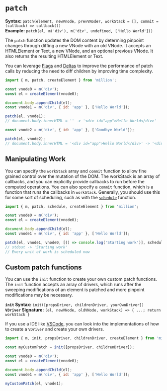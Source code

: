 # `patch`

**Syntax:** `patch(element, newVnode, prevVNode?, workStack = [], commit = (callback) => callback())`\
**Example:** `patch(el, m('div'), m('div', undefined, ['Hello World']))`

The `patch` function updates the DOM content by determing pinpoint changes through diffing a new VNode with an old VNode. It accepts an HTMLElement or Text, a new VNode, and an optional previous VNode. It also returns the resulting HTMLElement or Text.

You can leverage [Flags](/functions/m#flags) and [Deltas](/functions/m#deltas) to improve the performance of patch calls by reducing the need to diff children by improving time complexity.

```js
import { m, patch, createElement } from 'million';

const vnode0 = m('div');
const el = createElement(vnode0);

document.body.appendChild(el);
const vnode1 = m('div', { id: 'app' }, ['Hello World']);

patch(el, vnode1);
// document.body.innerHTML = '' -> '<div id="app">Hello World</div>'

const vnode2 = m('div', { id: 'app' }, ['Goodbye World']);

patch(el, vnode2);
// document.body.innerHTML = '<div id="app">Hello World</div>' -> '<div id="app">Goodbye World</div>'
```

## Manipulating Work

You can specify the `workStack` array and `commit` function to allow fine grained control over the mutation of the DOM. The workStack is an array of callbacks, and you can explicitly provide callbacks to run before the computed operations. You can also specify a `commit` function, which is a function that runs the callbacks in `workStack`. Generally, you should use this for some sort of scheduling, such as with the [`schedule`](/functions/schedule) function.

```js
import { m, patch, schedule, createElement } from 'million';

const vnode0 = m('div');
const el = createElement(vnode0);

document.body.appendChild(el);
const vnode1 = m('div', { id: 'app' }, ['Hello World']);

patch(el, vnode1, vnode0, [() => console.log('Starting work')], schedule);
// stdout -> 'Starting work'
// Every unit of work is scheduled now
```

## Custom patch functions

You can use the `init` function to create your own custom patch functions. The `init` function accepts an array of drivers, which runs after the sweeping modifications of an element is patched and more pinpoint modifications may be necessary.

**`init` Syntax:** `init([propsDriver, childrenDriver, yourOwnDriver])`\
**`VDriver` Signature:** `(el, newVNode, oldVNode, workStack) => { ...; return workStack }`

If you use a IDE like [VSCode](https://code.visualstudio.com/), you can look into the implementations of how to create a `VDriver` and create your own drivers.

```js
import { m, init, propsDriver, childrenDriver, createElement } from 'million';

const myCustomPatch = init([propsDriver, childrenDriver]);

const vnode0 = m('div');
const el = createElement(vnode0);

document.body.appendChild(el);
const vnode1 = m('div', { id: 'app' }, ['Hello World']);

myCustomPatch(el, vnode1);
```

